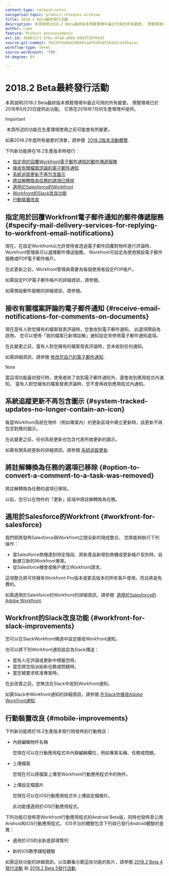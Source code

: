 ```yaml
---
content-type: release-notes
navigation-topic: product-releases-archive
title: 2018.2 Beta最終發行活動
description: 本頁說明2018.2 Beta最終版本預覽環境中最近可用的所有變更。 預覽環境已於2018年6月20日提供此功能。 它將在2018年7月的生產環境中提供。
author: Luke
feature: Product Announcements
exl-id: 36001571-bf8c-4fe8-a66b-09d3726f66d3
source-git-commit: f6335f4e94d286681adfb50165562b2c41b5acac
workflow-type: tm+mt
source-wordcount: '799'
ht-degree: 0%

---
```


# 2018.2 Beta最終發行活動

本頁說明2018.2 Beta最終版本預覽環境中最近可用的所有變更。 預覽環境已於2018年6月20日提供此功能。 它將在2018年7月的生產環境中提供。

>[!IMPORTANT]
>
> 本頁所述的功能在生產環境使用之前可能會有所變更。

如需2018.2年度所有變更的清單，請參閱  [2018.2版本活動概覽](../../../../product-announcements/product-releases/quarterly-release-archive/2018.2-release-activity/2018.2-release-activity-overview.md).

下列新功能將在18.2生產版本時發行：

* [指定用於回覆Workfront電子郵件通知的郵件傳遞服務](#specify-mail-delivery-services-for-replying-to-workfront-email-notifications)
* [接收有關檔案評論的電子郵件通知](#receive-email-notifications-for-comments-on-documents)
* [系統追蹤更新不再包含圖示](#system-tracked-updates-no-longer-contain-an-icon)
* [將註解轉換為任務的選項已移除](#option-to-convert-a-comment-to-a-task-was-removed)
* [適用於Salesforce的Workfront](#workfront-for-salesforce)
* [Workfront的Slack改良功能](#workfront-for-slack-improvements)
* [行動裝置改良](#mobile-improvements)

## 指定用於回覆Workfront電子郵件通知的郵件傳遞服務 {#specify-mail-delivery-services-for-replying-to-workfront-email-notifications}

現在，在設定Workfront以允許使用者透過電子郵件回覆對物件進行評論時，Workfront管理員可以選擇郵件傳送服務。 Workfront可設定為使用預設電子郵件服務或POP電子郵件帳戶。

在此更新之前，Workfront管理員需要為每個使用者設定POP帳戶。 

如需設定POP電子郵件帳戶的詳細資訊，請參閱。

如需預設郵件服務的詳細資訊，請參閱。

## 接收有關檔案評論的電子郵件通知 {#receive-email-notifications-for-comments-on-documents}

現在當有人對您擁有的檔案發表評論時，您會收到電子郵件通知。 此選項預設為啟用。 您可以使用「我的檔案已新增註解」通知設定來停用電子郵件通知選項。

在此變更之前，當有人對您擁有的檔案發表評論時，您未收到任何通知。 

如需詳細資訊，請參閱 [修改您自己的電子郵件通知](../../../../workfront-basics/using-notifications/activate-or-deactivate-your-own-event-notifications.md).

>[!NOTE]
>
當這項功能最初發行時，使用者除了收到電子郵件通知外，還會收到應用程式內通知。 當有人對您擁有的檔案發表評論時，您不會再收到應用程式內通知。 

## 系統追蹤更新不再包含圖示 {#system-tracked-updates-no-longer-contain-an-icon}

每當Workfront系統在物件（例如專案內）的更新區域中建立更新時，該更新不再包含對應的圖示。

在此變更之前，任何系統更新也包含代表所做更新的圖示。

如需有關系統更新的詳細資訊，請參閱 [系統追蹤更新](../../../../administration-and-setup/set-up-workfront/system-tracked-update-feeds/system-tracked-update-feeds.md).

## 將註解轉換為任務的選項已移除 {#option-to-convert-a-comment-to-a-task-was-removed}

將註解轉換為任務的選項已移除。

以前，您可以在物件的「更新」區域中將註解轉換為任務。

## 適用於Salesforce的Workfront {#workfront-for-salesforce}

我們即將發佈Salesforce與Workfront之間全新的現成整合。 您將能夠執行下列操作：

* 當Salesforce商機達到特定階段、將新產品新增到商機或更新帳戶型別時，自動建立新的Workfront專案。
* 從Salesforce機會或帳戶建立Workfront請求。

這項整合將可供擁有Workfront Pro版本或更高版本的所有客戶使用，而且將是免費的。

如需適用於Salesforce的Workfront的詳細資訊，請參閱  [適用於Salesforce的Adobe Workfront](../../../../workfront-integrations-and-apps/using-workfront-with-salesforce/workfront-for-salesforce.md).

## Workfront的Slack改良功能 {#workfront-for-slack-improvements}

您可以在SlackWorkfront頻道中設定接收Workfront通知。

也可以將下列Workfront通知設定為Slack傳送：

* 當有人在評論或更新中標籤您時。
* 當您將您指派給新任務或問題時。
* 當您被要求核准專案時。

在此改善之前，您無法在Slack中收到Workfront通知。

如需Slack中Workfront通知的詳細資訊，請參閱 [在Slack中接收Adobe Workfront通知](../../../../workfront-integrations-and-apps/using-workfront-with-slack/receive-workfront-notifications-in-slack.md).

## 行動裝置改良 {#mobile-improvements}

下列新功能將於18.2生產版本發行時發佈到行動商店：

* 內嵌編輯物件名稱 

  您現在可以在行動應用程式中內聯編輯欄位，例如專案名稱、任務或問題。

* 上傳檔案 

  您現在可以將檔案上傳至Workfront行動應用程式中的物件。

* 上傳設定檔圖片 

  您現在可以在iOS行動應用程式中上傳設定檔像片。

  此功能僅適用於iOS行動應用程式。

下列功能已發佈至Workfront行動應用程式的Android Beta版，同時也發佈至公用Android和iOS行動應用程式。 iOS平台的體驗包含下列與已發行Android體驗的差異：

* 適用於iOS的全新底部導覽列 

* 新的iOS教學課程體驗 

如需這些功能的詳細資訊，以及觀看示範這些功能的影片，請參閱 [2018.2 Beta 4發行活動](../../../../product-announcements/product-releases/quarterly-release-archive/2018.2-release-activity/2018.2-beta-4-release-activity.md) 和 [2018.2 Beta 5發行活動](../../../../product-announcements/product-releases/quarterly-release-archive/2018.2-release-activity/2018.2-beta-5-release-activity.md).
